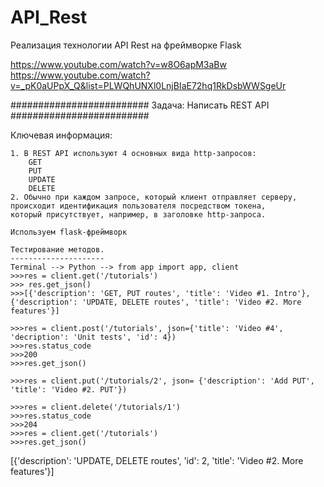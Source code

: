 # API_Rest
Реализация технологии API Rest на фреймворке Flask

https://www.youtube.com/watch?v=w8O6apM3aBw
https://www.youtube.com/watch?v=_pK0aUPpX_Q&list=PLWQhUNXl0LnjBIaE72hq1RkDsbWWSgeUr

#########################
Задача: Написать REST API
#########################

Ключевая информация:

    1. В REST API используют 4 основных вида http-запросов:
        GET
        PUT
        UPDATE
        DELETE
    2. Обычно при каждом запросе, который клиент отправляет серверу, 
    происходит идентификация пользователя посредством токена,
    который присутствует, например, в заголовке http-запроса.
    
    Используем flask-фреймворк
    
    Тестирование методов.
    ---------------------
    Terminal --> Python --> from app import app, client 
    >>>res = client.get('/tutorials')
    >>> res.get_json()
    >>>[{'description': 'GET, PUT routes', 'title': 'Video #1. Intro'}, {'description': 'UPDATE, DELETE routes', 'title': 'Video #2. More features'}]
    
    >>>res = client.post('/tutorials', json={'title': 'Video #4', 'decription': 'Unit tests', 'id': 4})
    >>>res.status_code
    >>>200
    >>>res.get_json()
    
    >>>res = client.put('/tutorials/2', json= {'description': 'Add PUT', 'title': 'Video #2. PUT'})
    
    >>>res = client.delete('/tutorials/1')
    >>>res.status_code
    >>>204
    >>>res = client.get('/tutorials')
    >>>res.get_json()
[{'description': 'UPDATE, DELETE routes', 'id': 2, 'title': 'Video #2. More features'}]

